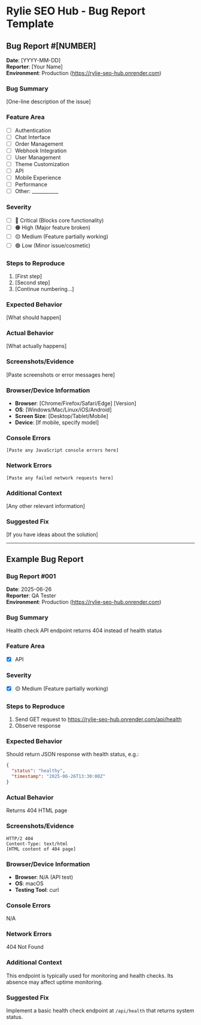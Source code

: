 # Rylie SEO Hub - Bug Report Template

## Bug Report #[NUMBER]

**Date**: [YYYY-MM-DD]  
**Reporter**: [Your Name]  
**Environment**: Production (https://rylie-seo-hub.onrender.com)

### Bug Summary
[One-line description of the issue]

### Feature Area
- [ ] Authentication
- [ ] Chat Interface
- [ ] Order Management
- [ ] Webhook Integration
- [ ] User Management
- [ ] Theme Customization
- [ ] API
- [ ] Mobile Experience
- [ ] Performance
- [ ] Other: ___________

### Severity
- [ ] 🔴 Critical (Blocks core functionality)
- [ ] 🟠 High (Major feature broken)
- [ ] 🟡 Medium (Feature partially working)
- [ ] 🟢 Low (Minor issue/cosmetic)

### Steps to Reproduce
1. [First step]
2. [Second step]
3. [Continue numbering...]

### Expected Behavior
[What should happen]

### Actual Behavior
[What actually happens]

### Screenshots/Evidence
[Paste screenshots or error messages here]

### Browser/Device Information
- **Browser**: [Chrome/Firefox/Safari/Edge] [Version]
- **OS**: [Windows/Mac/Linux/iOS/Android]
- **Screen Size**: [Desktop/Tablet/Mobile]
- **Device**: [If mobile, specify model]

### Console Errors
```
[Paste any JavaScript console errors here]
```

### Network Errors
```
[Paste any failed network requests here]
```

### Additional Context
[Any other relevant information]

### Suggested Fix
[If you have ideas about the solution]

---

## Example Bug Report

### Bug Report #001

**Date**: 2025-06-26  
**Reporter**: QA Tester  
**Environment**: Production (https://rylie-seo-hub.onrender.com)

### Bug Summary
Health check API endpoint returns 404 instead of health status

### Feature Area
- [x] API

### Severity
- [x] 🟡 Medium (Feature partially working)

### Steps to Reproduce
1. Send GET request to https://rylie-seo-hub.onrender.com/api/health
2. Observe response

### Expected Behavior
Should return JSON response with health status, e.g.:
```json
{
  "status": "healthy",
  "timestamp": "2025-06-26T13:30:00Z"
}
```

### Actual Behavior
Returns 404 HTML page

### Screenshots/Evidence
```
HTTP/2 404
Content-Type: text/html
[HTML content of 404 page]
```

### Browser/Device Information
- **Browser**: N/A (API test)
- **OS**: macOS
- **Testing Tool**: curl

### Console Errors
N/A

### Network Errors
404 Not Found

### Additional Context
This endpoint is typically used for monitoring and health checks. Its absence may affect uptime monitoring.

### Suggested Fix
Implement a basic health check endpoint at `/api/health` that returns system status.